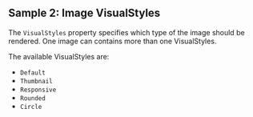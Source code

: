 ## Sample 2: Image VisualStyles

The `VisualStyles` property specifies which type of the image should be rendered. One image can contains more than one VisualStyles.

The available VisualStyles are:

* `Default`
* `Thumbnail`
* `Responsive`
* `Rounded`
* `Circle`